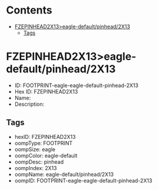 



Contents
========

* [FZEPINHEAD2X13>eagle-default/pinhead/2X13](#fzepinhead2x13eagle-defaultpinhead2x13)
	* [Tags](#tags)

# FZEPINHEAD2X13>eagle-default/pinhead/2X13

- ID: FOOTPRINT-eagle-eagle-default-pinhead-2X13
- Hex ID: FZEPINHEAD2X13
- Name: 
- Description: 

## Tags

- hexID: FZEPINHEAD2X13
- oompType: FOOTPRINT
- oompSize: eagle
- oompColor: eagle-default
- oompDesc: pinhead
- oompIndex: 2X13
- oompName: eagle-default/pinhead/2X13
- oompID: FOOTPRINT-eagle-eagle-default-pinhead-2X13
